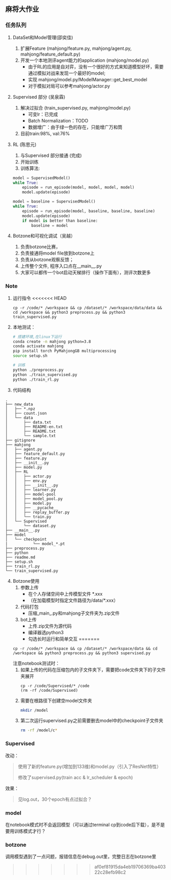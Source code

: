 ## 麻将大作业

### 任务队列

1. DataSet和Model管理(卲奕佳)
    1. 扩展Feature (mahjong/feature.py, mahjong/agent.py, mahjong/feature_default.py)
    2. 开发一个本地测评agent能力的application (mahjong/model.py)
        - 由于RL的应用是自对弈，没有一个很好的方式来知道模型好坏，需要通过模拟对战来发现一个最好的model;
        - 实现 mahjong/model.py/ModelManager::get_best_model
        - 对于模拟对局可以参考mahjong/actor.py

2. Supervised 部分 (吴泉霖)
    1. 解决过拟合 (train_supervised.py, mahjong/model.py)
        - 可变lr：已完成
        - Batch Normalization：TODO
        - 数据增广：由于绿一色的存在，只能增广万和筒
    2. 目前train:98%, val:76%

3. RL (陈思元)
    1. 与Supervised 部分接通 (完成)
    2. 开始训练
    3. 训练算法:
    ```python 
    model = SupervisedModel()
    while True:
        episode = run_episode(model, model, model, model)
        model.update(episode)
    ```

    ```python 
    model = baseline = SupervisedModel()
    while True:
        episode = run_episode(model, baseline, baseline, baseline)
        model.update(episode)
        if model is better than baseline:
            baseline = model
    ```
4. Botzone和可视化调试（吴越）
    1. 负责botzone比赛，
    2. 负责接通将model file放到botzone上
    3. 负责从botzone观察反馈；
    2. 上传整个文件, 程序入口点在__main__.py
    3. 大家可以都传一个bot启动天梯排行（操作下面有），测评次数更多

### Note
1. 运行指令
<<<<<<< HEAD
   ```shell
   cp -r /code/* /workspace && cp /dataset/* /workspace/data/data && cd /workspace && python3 preprocess.py && python3 train_supervised.py
   ```

2. 本地测试：
    ```sh
    # 搭建环境,在linux下运行
    conda create -n mahjong python=3.8
    conda activate mahjong
    pip install torch PyMahjongGB multiprocessing
    source setup.sh

    # 训练
    python ./preprocess.py
    python ./train_supervised.py
    python ./train_rl.py
    ```

3. 代码结构
```
.
├── new_data
│   ├── *.npz
│   ├── count.json
│   └── data
│       ├── data.txt
│       ├── README-en.txt
│       ├── README.txt
│       └── sample.txt
├── gitignore
├── mahjong
│   ├── agent.py
│   ├── feature_default.py
│   ├── feature.py
│   ├── __init__.py
│   ├── model.py
│   ├── RL
│   │   ├── actor.py
│   │   ├── env.py
│   │   ├── __init__.py
│   │   ├── learner.py
│   │   ├── model-pool
│   │   ├── model_pool.py
│   │   ├── model.py
│   │   ├── __pycache__
│   │   ├── replay_buffer.py
│   │   └── train.py
│   └── Supervised
│       └── dataset.py
├── __main__.py
├── model
│   └── checkpoint
|           └── model_*.pt
├── preprocess.py
├── python
├── readme.md
├── setup.sh
├── train_rl.py
└── train_supervised.py

```

4. Botzone使用
    1. 参数上传
        - 在个人存储空间中上传模型文件 *.xxx
        - （在加载模型时指定文件路径为/data/*.xxx）
    2. 代码打包
        - 压缩_main_.py和mahjong子文件夹为.zip文件
    3. bot上传
        - 上传.zip文件为源代码
        - 编译器选python3
        - 勾选长时运行和简单交互
=======
    ```shell
    cp -r /code/* /workspace && cp /dataset/* /workspace/data && cd /workspace && python3 preprocess.py && python3 supervised.py
    ```
    注意notebook测试时：
    1. 如果上传的代码在压缩包内的子文件夹下，需要把code文件夹下的子文件夹展开
        ```shell
        cp -r /code/Supervised/* /code
        (rm -rf /code/Supervised)
        ```
    2. 需要在根路径下创建空model文件夹
        ```bash
        mkdir /model
        ```
    3. 第二次运行supervised.py之前需要删去model中的checkpoint子文件夹
        ```bash
        rm -rf /model/c*
        ```

### Supervised
改动：
> 使用了新的feature.py(增加到133维)和model.py（引入了ResNet特性）
>
> 修改了supervised.py(train acc & lr_scheduler & epoch)

效果：
> 见log.out，30个epoch有点过拟合？

### model
在notebook模式时不会返回模型（可以通过terminal cp到code后下载），是不是要用训练模式才行？

### botzone
调用模型遇到了一点问题，报错信息在debug.out里，完整日志在botzone里
>>>>>>> af0ef81915da4eb19706369ba40322c28efb98c2
